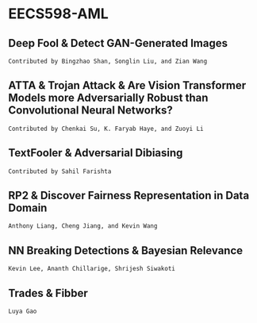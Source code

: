 # EECS598-AML

## Deep Fool & Detect GAN-Generated Images
    Contributed by Bingzhao Shan, Songlin Liu, and Zian Wang

## ATTA & Trojan Attack & Are Vision Transformer Models more Adversarially Robust than Convolutional Neural Networks?
    Contributed by Chenkai Su, K. Faryab Haye, and Zuoyi Li

## TextFooler & Adversarial Dibiasing
    Contributed by Sahil Farishta

## RP2 & Discover Fairness Representation in Data Domain
    Anthony Liang, Cheng Jiang, and Kevin Wang

## NN Breaking Detections & Bayesian Relevance
    Kevin Lee, Ananth Chillarige, Shrijesh Siwakoti

## Trades & Fibber
    Luya Gao
